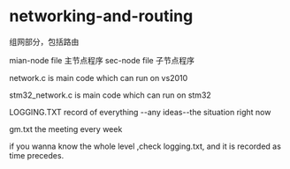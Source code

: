 # networking-and-routing
组网部分，包括路由


mian-node file 主节点程序
sec-node file 子节点程序

network.c is main code which can run on vs2010

stm32_network.c is main code which can run on stm32

LOGGING.TXT record of everything --any ideas--the situation right now

gm.txt the meeting every week


if you wanna know the whole level ,check logging.txt, and it is recorded as time precedes.
